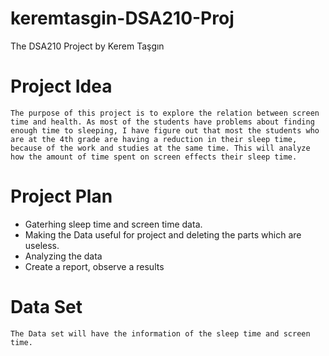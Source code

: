 # keremtasgin-DSA210-Proj
The  DSA210 Project by Kerem Taşgın

# Project Idea
    The purpose of this project is to explore the relation between screen time and health. As most of the students have problems about finding enough time to sleeping, I have figure out that most the students who are at the 4th grade are having a reduction in their sleep time, because of the work and studies at the same time. This will analyze how the amount of time spent on screen effects their sleep time. 

# Project Plan
* Gaterhing sleep time and screen time data.
* Making the Data useful for project and deleting the parts which are useless.
* Analyzing the data
* Create a report, observe a results

# Data Set
    The Data set will have the information of the sleep time and screen time. 

